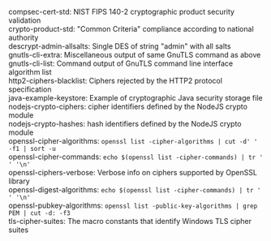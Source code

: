 compsec-cert-std: NIST FIPS 140-2 cryptographic product security validation  
crypto-product-std: "Common Criteria" compliance according to national authority  
descrypt-admin-allsalts: Single DES of string "admin" with all salts  
gnutls-cli-extra: Miscellaneous output of same GnuTLS command as above  
gnutls-cli-list: Command output of GnuTLS command line interface algorithm list  
http2-ciphers-blacklist: Ciphers rejected by the HTTP2 protocol specification  
java-example-keystore: Example of cryptographic Java security storage file  
nodejs-crypto-ciphers: cipher identifiers defined by the NodeJS crypto module  
nodejs-crypto-hashes: hash identifiers defined by the NodeJS crypto module  
openssl-cipher-algorithms: `openssl list -cipher-algorithms | cut -d' ' -f1 | sort -u`  
openssl-cipher-commands: `echo $(openssl list -cipher-commands) | tr ' ' '\n'`  
openssl-ciphers-verbose: Verbose info on ciphers supported by OpenSSL library  
openssl-digest-algorithms: `echo $(openssl list -cipher-commands) | tr ' ' '\n'`  
openssl-pubkey-algorithms: `openssl list -public-key-algorithms | grep PEM | cut -d: -f3`  
tls-cipher-suites: The macro constants that identify Windows TLS cipher suites  
